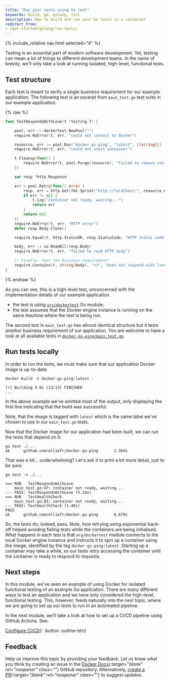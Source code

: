 ```yaml
---
title: "Run your tests using Go test"
keywords: build, go, golang, test
description: How to build and run your Go tests in a container
redirect_from:
- /get-started/golang/run-tests/
---
```


{% include_relative nav.html selected="4" %}

Testing is an essential part of modern software development. Yet, testing can mean a lot of things to different development teams. In the name of brevity, we'll only take a look at running isolated, high-level, functional tests.

## Test structure

Each test is meant to verify a single business requirement for our example application. The following test is an excerpt from `main_test.go` test suite in our example application.

{% raw %}
```go
func TestRespondsWithLove(t *testing.T) {

	pool, err := dockertest.NewPool("")
	require.NoError(t, err, "could not connect to Docker")

	resource, err := pool.Run("docker-gs-ping", "latest", []string{})
	require.NoError(t, err, "could not start container")

	t.Cleanup(func() {
		require.NoError(t, pool.Purge(resource), "failed to remove container")
	})

	var resp *http.Response

	err = pool.Retry(func() error {
		resp, err = http.Get(fmt.Sprint("http://localhost:", resource.GetPort("8080/tcp"), "/"))
		if err != nil {
			t.Log("container not ready, waiting...")
			return err
		}
		return nil
	})
	require.NoError(t, err, "HTTP error")
	defer resp.Body.Close()

	require.Equal(t, http.StatusOK, resp.StatusCode, "HTTP status code")

	body, err := io.ReadAll(resp.Body)
	require.NoError(t, err, "failed to read HTTP body")

	// Finally, test the business requirement!
	require.Contains(t, string(body), "<3", "does not respond with love?")
}
```
{% endraw %}

As you can see, this is a high-level test, unconcerned with the implementation details of our example application.

* the test is using [`ory/dockertest`](https://github.com/ory/dockertest) Go module;
* the test assumes that the Docker engine instance is running on the same machine where the test is being run.

The second test in `main_test.go` has almost identical structure but it tests _another_ business requirement of our application. You are welcome to have a look at all available tests in [`docker-gs-ping/main_test.go`](https://github.com/olliefr/docker-gs-ping/blob/main/main_test.go).

## Run tests locally

In order to run the tests, we must make sure that our application Docker image is up-to-date.

```shell
docker build -t docker-gs-ping:latest .
```

```
[+] Building 3.0s (13/13) FINISHED
...
```

In the above example we've omitted most of the output, only displaying the first line indicating that the build was successful.

Note, that the image is tagged with `latest` which is the same label we've chosen to use in our `main_test.go` tests. 

Now that the Docker image for our application had been built, we can run the tests that depend on it:

```shell
go test ./...
ok      github.com/olliefr/docker-gs-ping       2.564s
```

That was a bit... underwhelming? Let's ask it to print a bit more detail, just to be sure:

```shell
go test -v ./...
```

```
=== RUN   TestRespondsWithLove
    main_test.go:47: container not ready, waiting...
--- PASS: TestRespondsWithLove (5.24s)
=== RUN   TestHealthCheck
    main_test.go:83: container not ready, waiting...
--- PASS: TestHealthCheck (1.40s)
PASS
ok      github.com/olliefr/docker-gs-ping       6.670s
```

So, the tests do, indeed, pass. Note, how retrying using exponential back-off helped avoiding failing tests while the containers are being initialised. What happens in each test is that `ory/dockertest` module connects to the local Docker engine instance and instructs it to spin up a container using the image, identified by the tag `docker-gs-ping:latest`. Starting up a container may take a while, so our tests retry accessing the container until the container is ready to respond to requests.

## Next steps

In this module, we've seen an example of using Docker for isolated functional testing of an example Go application. There are many different ways to test an application and we have only considered the high-level, functional testing. This, however, feeds naturally into the next topic, where we are going to set up our tests to run in an automated pipeline.

In the next module, we’ll take a look at how to set up a CI/CD pipeline using GitHub Actions. See:

[Configure CI/CD](configure-ci-cd.md){: .button .outline-btn}

## Feedback

Help us improve this topic by providing your feedback. Let us know what you think by creating an issue in the [Docker Docs](https://github.com/docker/docker.github.io/issues/new?title=[Golang%20docs%20feedback]){:target="_blank" rel="noopener" class="_"} GitHub repository. Alternatively, [create a PR](https://github.com/docker/docker.github.io/pulls){:target="_blank" rel="noopener" class="_"} to suggest updates.

<br />
